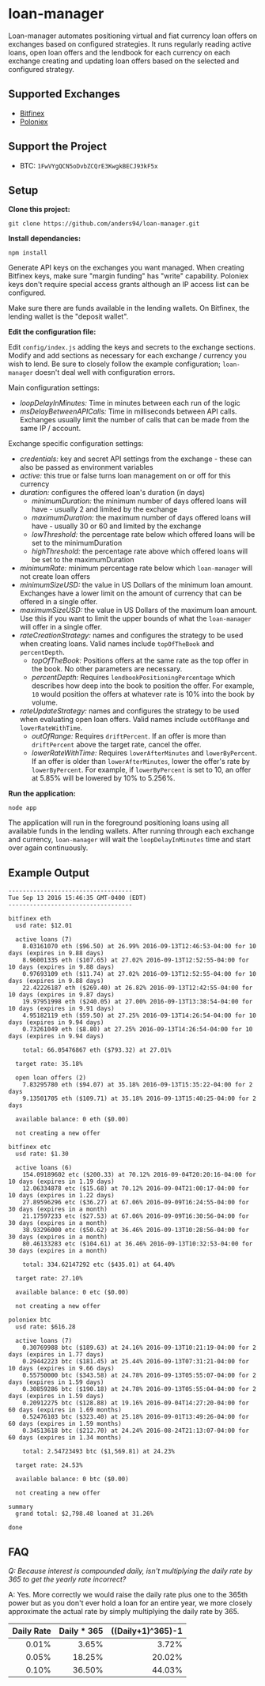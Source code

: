 # loan-manager
Loan-manager automates positioning virtual and fiat currency loan offers on exchanges based on configured
strategies. It runs regularly reading active loans, open loan offers and the lendbook for each currency
on each exchange creating and updating loan offers based on the selected and configured strategy.

## Supported Exchanges
* [Bitfinex](https://www.bitfinex.com/)
* [Poloniex](https://www.poloniex.com/)

## Support the Project
* BTC: `1FwVYgQCN5oDvbZCQrE3KwgkBECJ93kF5x`

## Setup
**Clone this project:**

```git clone https://github.com/anders94/loan-manager.git```

**Install dependancies:**

```npm install```

Generate API keys on the exchanges you want managed. When creating Bitfinex keys, make sure "margin funding" 
has "write" capability. Poloniex keys don't require special access grants although an IP access list can be
configured.

Make sure there are funds available in the lending wallets. On Bitfinex, the lending wallet is the "deposit
wallet".

**Edit the configuration file:**

Edit `config/index.js` adding the keys and secrets to the exchange sections. Modify and add sections as 
necessary for each exchange / currency you wish to lend. Be sure to closely follow the example configuration;
`loan-manager` doesn't deal well with configuration errors.

Main configuration settings:
* *loopDelayInMinutes:* Time in minutes between each run of the logic
* *msDelayBetweenAPICalls:* Time in milliseconds between API calls. Exchanges usually limit the number of calls 
  that can be made from the same IP / account.

Exchange specific configuration settings:
* *credentials:* key and secret API settings from the exchange - these can also be passed as environment variables
* *active:* this true or false turns loan management on or off for this currency
* *duration:* configures the offered loan's duration (in days)
  * *minimumDuration:* the minimum number of days offered loans will have - usually 2 and limited by the exchange
  * *maximumDuration:* the maximum number of days offered loans will have - usually 30 or 60 and limited by the exchange
  * *lowThreshold:* the percentage rate below which offered loans will be set to the minimumDuration
  * *highThreshold:* the percentage rate above which offered loans will be set to the maximumDuration
* *minimumRate:* minimum percentage rate below which `loan-manager` will not create loan offers
* *minimumSizeUSD:* the value in US Dollars of the minimum loan amount. Exchanges have a lower limit on the amount
  of currency that can be offered in a single offer.
* *maximumSizeUSD:* the value in US Dollars of the maximum loan amount. Use this if you want to limit the upper 
  bounds of what the `loan-manager` will offer in a single offer.
* *rateCreationStrategy:* names and configures the strategy to be used when creating loans. Valid names include
  `topOfTheBook` and `percentDepth`.
  * *topOfTheBook:* Positions offers at the same rate as the top offer in the book. No other parameters are necessary.
  * *percentDepth:* Requires `lendbookPositioningPercentage` which describes how deep into the book to position the
    offer. For example, `10` would position the offers at whatever rate is 10% into the book by volume.
* *rateUpdateStrategy:* names and configures the strategy to be used when evaluating open loan offers. Valid names
  include `outOfRange` and `lowerRateWithTime`.
  * *outOfRange:* Requires `driftPercent`. If an offer is more than `driftPercent` above the target rate, cancel the
    offer.
  * *lowerRateWithTime:* Requires `lowerAfterMinutes` and `lowerByPercent`. If an offer is older than `lowerAfterMinutes`,
    lower the offer's rate by `lowerByPercent`. For example, if `lowerByPercent` is set to 10, an offer at 5.85% will
    be lowered by 10% to 5.256%.

**Run the application:**

```node app```

The application will run in the foreground positioning loans using all available funds in the lending wallets.
After running through each exchange and currency, `loan-manager` will wait the `loopDelayInMinutes` time and
start over again continuously.

## Example Output
```
-----------------------------------
Tue Sep 13 2016 15:46:35 GMT-0400 (EDT)
-----------------------------------

bitfinex eth
  usd rate: $12.01

  active loans (7)
    8.03161070 eth ($96.50) at 26.99% 2016-09-13T12:46:53-04:00 for 10 days (expires in 9.88 days)
    8.96001335 eth ($107.65) at 27.02% 2016-09-13T12:52:55-04:00 for 10 days (expires in 9.88 days)
    0.97693109 eth ($11.74) at 27.02% 2016-09-13T12:52:55-04:00 for 10 days (expires in 9.88 days)
    22.42226187 eth ($269.40) at 26.82% 2016-09-13T12:42:55-04:00 for 10 days (expires in 9.87 days)
    19.97951998 eth ($240.05) at 27.00% 2016-09-13T13:38:54-04:00 for 10 days (expires in 9.91 days)
    4.95182119 eth ($59.50) at 27.25% 2016-09-13T14:26:54-04:00 for 10 days (expires in 9.94 days)
    0.73261049 eth ($8.80) at 27.25% 2016-09-13T14:26:54-04:00 for 10 days (expires in 9.94 days)

    total: 66.05476867 eth ($793.32) at 27.01%

  target rate: 35.18%

  open loan offers (2)
    7.83295780 eth ($94.07) at 35.18% 2016-09-13T15:35:22-04:00 for 2 days
    9.13501705 eth ($109.71) at 35.18% 2016-09-13T15:40:25-04:00 for 2 days

  available balance: 0 eth ($0.00)

  not creating a new offer

bitfinex etc
  usd rate: $1.30

  active loans (6)
    154.09189602 etc ($200.33) at 70.12% 2016-09-04T20:20:16-04:00 for 10 days (expires in 1.19 days)
    12.06334878 etc ($15.68) at 70.12% 2016-09-04T21:00:17-04:00 for 10 days (expires in 1.22 days)
    27.89596296 etc ($36.27) at 67.06% 2016-09-09T16:24:55-04:00 for 30 days (expires in a month)
    21.17597233 etc ($27.53) at 67.06% 2016-09-09T16:30:56-04:00 for 30 days (expires in a month)
    38.93296000 etc ($50.62) at 36.46% 2016-09-13T10:28:56-04:00 for 30 days (expires in a month)
    80.46133283 etc ($104.61) at 36.46% 2016-09-13T10:32:53-04:00 for 30 days (expires in a month)

    total: 334.62147292 etc ($435.01) at 64.40%

  target rate: 27.10%

  available balance: 0 etc ($0.00)

  not creating a new offer

poloniex btc
  usd rate: $616.28

  active loans (7)
    0.30769988 btc ($189.63) at 24.16% 2016-09-13T10:21:19-04:00 for 2 days (expires in 1.77 days)
    0.29442223 btc ($181.45) at 25.44% 2016-09-13T07:31:21-04:00 for 10 days (expires in 9.66 days)
    0.55750000 btc ($343.58) at 24.78% 2016-09-13T05:55:07-04:00 for 2 days (expires in 1.59 days)
    0.30859286 btc ($190.18) at 24.78% 2016-09-13T05:55:04-04:00 for 2 days (expires in 1.59 days)
    0.20912275 btc ($128.88) at 19.16% 2016-09-04T14:27:20-04:00 for 60 days (expires in 1.69 months)
    0.52476103 btc ($323.40) at 25.18% 2016-09-01T13:49:26-04:00 for 60 days (expires in 1.59 months)
    0.34513618 btc ($212.70) at 24.24% 2016-08-24T21:13:07-04:00 for 60 days (expires in 1.34 months)

    total: 2.54723493 btc ($1,569.81) at 24.23%

  target rate: 24.53%

  available balance: 0 btc ($0.00)

  not creating a new offer

summary
  grand total: $2,798.48 loaned at 31.26%

done
```

## FAQ

*Q: Because interest is compounded daily, isn't multiplying the daily rate by 365 to get the yearly rate incorrect?*

A: Yes. More correctly we would raise the daily rate plus one to the 365th power but as you don't ever hold a loan
   for an entire year, we more closely approximate the actual rate by simply multiplying the daily rate by 365.

| Daily Rate | Daily * 365 | ((Daily+1)^365)-1 |
|-----------:|------------:|------------------:|
|      0.01% |       3.65% |             3.72% |
|      0.05% |      18.25% |            20.02% |
|      0.10% |      36.50% |            44.03% |

